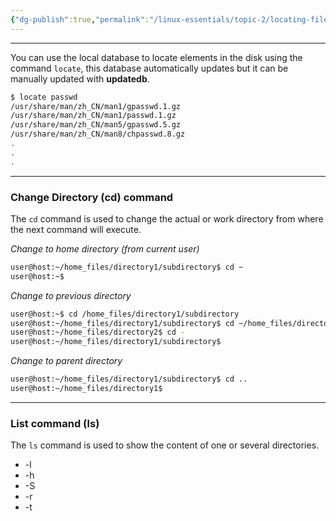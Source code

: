 ```yaml
---
{"dg-publish":true,"permalink":"/linux-essentials/topic-2/locating-files/","noteIcon":""}
---
```


---
You can use the local database to locate elements in the disk using the command `locate`, this database automatically updates but it can be manually updated with **updatedb**.

```bash
$ locate passwd
/usr/share/man/zh_CN/man1/gpasswd.1.gz
/usr/share/man/zh_CN/man1/passwd.1.gz
/usr/share/man/zh_CN/man5/gpasswd.5.gz
/usr/share/man/zh_CN/man8/chpasswd.8.gz
.
.
.
```

---
### Change Directory (cd) command
The `cd` command is used to change the actual or work directory from where the next command will execute.

_Change to home directory (from current user)_
```bash
user@host:~/home_files/directory1/subdirectory$ cd ~
user@host:~$ 
```

_Change to previous directory_
```bash
user@host:~$ cd /home_files/directory1/subdirectory
user@host:~/home_files/directory1/subdirectory$ cd ~/home_files/directory2
user@host:~/home_files/directory2$ cd -
user@host:~/home_files/directory1/subdirectory$
```

_Change to parent directory_
```bash
user@host:~/home_files/directory1/subdirectory$ cd ..
user@host:~/home_files/directory1$
```

---
### List command (ls)
The `ls` command is used to show the content of one or several directories.

- -l
- -h
- -S
- -r
- -t